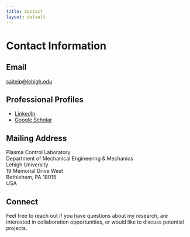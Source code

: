 ```yaml
---
title: Contact
layout: default
---
```


# Contact Information

## Email
[saitejp@lehigh.edu](mailto:saitejp@lehigh.edu)

## Professional Profiles
- [LinkedIn](https://www.linkedin.com/in/saitejparuchuri/)
- [Google Scholar](https://scholar.google.com/citations?user=rxMB0HAAAAAJ&hl=en&oi=ao)

## Mailing Address
Plasma Control Laboratory  
Department of Mechanical Engineering & Mechanics  
Lehigh University  
19 Memorial Drive West  
Bethlehem, PA 18015  
USA

## Connect
Feel free to reach out if you have questions about my research, are interested in collaboration opportunities, or would like to discuss potential projects.

